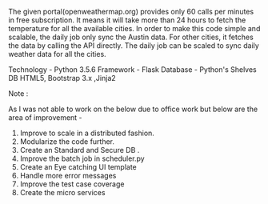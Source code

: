 The given portal(openweathermap.org) provides only 60 calls per minutes in free subscription. 
It means it will take more than 24 hours to fetch the temperature for all the available cities.
In order to make this code simple and scalable, the daily job only sync the Austin data.
For other cities, it fetches the data by calling the API directly.
The daily job can be scaled to sync daily weather data for all the cities.


Technology -  Python 3.5.6
Framework  -  Flask
Database   -  Python's Shelves DB
HTML5, Bootstrap 3.x ,Jinja2


Note : 

As I was not able to work on the below due to office work but below are the area of improvement - 

1. Improve to scale in a distributed fashion.
2. Modularize the code further.
3. Create an Standard and Secure DB .
4. Improve the batch job in scheduler.py
5. Create an Eye catching UI template
6. Handle more error messages
7. Improve the test case coverage
8. Create the micro services


